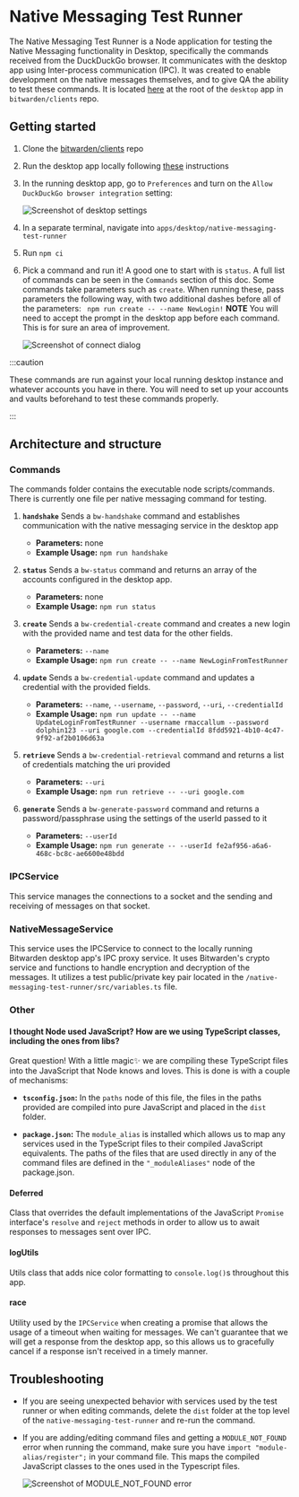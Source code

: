 # Native Messaging Test Runner

The Native Messaging Test Runner is a Node application for testing the Native Messaging
functionality in Desktop, specifically the commands received from the DuckDuckGo browser. It
communicates with the desktop app using Inter-process communication (IPC). It was created to enable
development on the native messages themselves, and to give QA the ability to test these commands. It
is located
[here](https://github.com/bitwarden/clients/tree/main/apps/desktop/native-messaging-test-runner) at
the root of the `desktop` app in `bitwarden/clients` repo.

## Getting started

1.  Clone the [bitwarden/clients](https://github.com/bitwarden/clients) repo
2.  Run the desktop app locally following [these](../desktop/index.mdx) instructions
3.  In the running desktop app, go to `Preferences` and turn on the
    `Allow DuckDuckGo browser integration` setting:

    ![Screenshot of desktop settings](native-messaging/settings.png)

4.  In a separate terminal, navigate into `apps/desktop/native-messaging-test-runner`
5.  Run `npm ci`
6.  Pick a command and run it! A good one to start with is `status`. A full list of commands can be
    seen in the `Commands` section of this doc. Some commands take parameters such as `create`. When
    running these, pass parameters the following way, with two additional dashes before all of the
    parameters: ` npm run create -- --name NewLogin!` **NOTE** You will need to accept the prompt in
    the desktop app before each command. This is for sure an area of improvement.

    ![Screenshot of connect dialog](native-messaging/connect.png)

:::caution

These commands are run against your local running desktop instance and whatever accounts you have in
there. You will need to set up your accounts and vaults beforehand to test these commands properly.

:::

## Architecture and structure

### Commands

The commands folder contains the executable node scripts/commands. There is currently one file per
native messaging command for testing.

1. **`handshake`** Sends a `bw-handshake` command and establishes communication with the native
   messaging service in the desktop app
   - **Parameters:** none
   - **Example Usage:** `npm run handshake`

2. **`status`** Sends a `bw-status` command and returns an array of the accounts configured in the
   desktop app.
   - **Parameters:** none
   - **Example Usage:** `npm run status`

3. **`create`** Sends a `bw-credential-create` command and creates a new login with the provided
   name and test data for the other fields.
   - **Parameters:** `--name`
   - **Example Usage:** `npm run create -- --name NewLoginFromTestRunner`

4. **`update`** Sends a `bw-credential-update` command and updates a credential with the provided
   fields.
   - **Parameters:** `--name`, `--username`, `--password`, `--uri`, `--credentialId`
   - **Example Usage:**
     `npm run update -- --name UpdateLoginFromTestRunner --username rmaccallum --password dolphin123 --uri google.com --credentialId 8fdd5921-4b10-4c47-9f92-af2b0106d63a`

5. **`retrieve`** Sends a `bw-credential-retrieval` command and returns a list of credentials
   matching the uri provided
   - **Parameters:** `--uri`
   - **Example Usage:** `npm run retrieve -- --uri google.com`

6. **`generate`** Sends a `bw-generate-password` command and returns a password/passphrase using the
   settings of the userId passed to it
   - **Parameters:** `--userId`
   - **Example Usage:** `npm run generate -- --userId fe2af956-a6a6-468c-bc8c-ae6600e48bdd`

### IPCService

This service manages the connections to a socket and the sending and receiving of messages on that
socket.

### NativeMessageService

This service uses the IPCService to connect to the locally running Bitwarden desktop app's IPC proxy
service. It uses Bitwarden's crypto service and functions to handle encryption and decryption of the
messages. It utilizes a test public/private key pair located in the
`/native-messaging-test-runner/src/variables.ts` file.

### Other

#### I thought Node used JavaScript? How are we using TypeScript classes, including the ones from libs?

Great question! With a little magic✨ we are compiling these TypeScript files into the JavaScript
that Node knows and loves. This is done is with a couple of mechanisms:

- **`tsconfig.json`:** In the `paths` node of this file, the files in the paths provided are
  compiled into pure JavaScript and placed in the `dist` folder.

- **`package.json`:** The `module_alias` is installed which allows us to map any services used in
  the TypeScript files to their compiled JavaScript equivalents. The paths of the files that are
  used directly in any of the command files are defined in the `"_moduleAliases"` node of the
  package.json.

#### Deferred

Class that overrides the default implementations of the JavaScript `Promise` interface's `resolve`
and `reject` methods in order to allow us to await responses to messages sent over IPC.

#### logUtils

Utils class that adds nice color formatting to `console.log()`s throughout this app.

#### race

Utility used by the `IPCService` when creating a promise that allows the usage of a timeout when
waiting for messages. We can't guarantee that we will get a response from the desktop app, so this
allows us to gracefully cancel if a response isn't received in a timely manner.

## Troubleshooting

- If you are seeing unexpected behavior with services used by the test runner or when editing
  commands, delete the `dist` folder at the top level of the `native-messaging-test-runner` and
  re-run the command.

- If you are adding/editing command files and getting a `MODULE_NOT_FOUND` error when running the
  command, make sure you have `import "module-alias/register";` in your command file. This maps the
  compiled JavaScript classes to the ones used in the Typescript files.

  ![Screenshot of MODULE_NOT_FOUND error](native-messaging/module-not-found.png)
